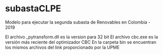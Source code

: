 # subastaCLPE
Modelo para ejecutar la segunda subasta de Renovables en Colombia - 2019

El archivo _pytransform.dll es la version para 32 bit
El archivo cbc.exe es la versión más reciente del optimizador CBC
En la carpeta bin se encuentran los mismos archivos del link proporcionado por la UPME
